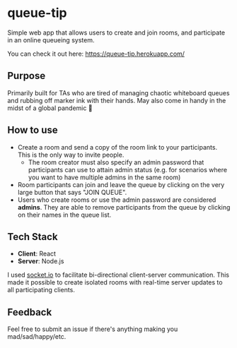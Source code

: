 # queue-tip
Simple web app that allows users to create and join rooms, and participate in an online queueing system.

You can check it out here: https://queue-tip.herokuapp.com/

## Purpose
Primarily built for TAs who are tired of managing chaotic whiteboard queues and rubbing off marker ink with their hands. May also come in handy in the midst of a global pandemic 🤡

## How to use
- Create a room and send a copy of the room link to your participants. This is the only way to invite people.
  - The room creator must also specify an admin password that participants can use to attain admin status (e.g. for scenarios where you want to have multiple admins in the same room)
- Room participants can join and leave the queue by clicking on the very large button that says "JOIN QUEUE".
- Users who create rooms or use the admin password are considered **admins**. They are able to remove participants from the queue by clicking on their names in the queue list.

## Tech Stack
- **Client**: React
- **Server**: Node.js

I used [socket.io](https://socket.io/) to facilitate bi-directional client-server communication. This made it possible to create isolated rooms with real-time server updates to all participating clients.

## Feedback
Feel free to submit an issue if there's anything making you mad/sad/happy/etc.